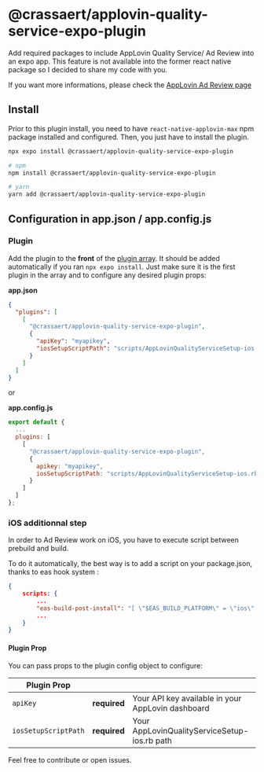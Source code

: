 # @crassaert/applovin-quality-service-expo-plugin

Add required packages to include AppLovin Quality Service/ Ad Review into an expo app.
This feature is not available into the former react native package so I decided to share my code with you.

If you want more informations, please check the [AppLovin Ad Review page](https://developers.applovin.com/en/max/ad-review/overview/)

## Install
Prior to this plugin install, you need to have `react-native-applovin-max` npm package installed and configured.
Then, you just have to install the plugin.

```sh
npx expo install @crassaert/applovin-quality-service-expo-plugin

# npm
npm install @crassaert/applovin-quality-service-expo-plugin

# yarn
yarn add @crassaert/applovin-quality-service-expo-plugin
```

## Configuration in app.json / app.config.js
### Plugin
Add the plugin to the **front** of the [plugin array](https://docs.expo.dev/versions/latest/config/app/). It should be added automatically if you ran `npx expo install`. Just make sure it is the first plugin in the array and to configure any desired plugin props:

**app.json**
```json
{
  "plugins": [
    [
      "@crassaert/applovin-quality-service-expo-plugin",
      {
        "apiKey": "myapikey",
        "iosSetupScriptPath": "scripts/AppLovinQualityServiceSetup-ios.rb"
      }
    ]
  ]
}
```

or

**app.config.js**
```js
export default {
  ...
  plugins: [
    [
      "@crassaert/applovin-quality-service-expo-plugin",
      {
        apikey: "myapikey",
        iosSetupScriptPath: "scripts/AppLovinQualityServiceSetup-ios.rb"
      }
    ]
  ]
};
```
    
### iOS additionnal step
In order to Ad Review work on iOS, you have to execute script between prebuild and build.

To do it automatically, the best way is to add a script on your package.json, thanks to eas hook system :

``` json title="package.json"
{
    scripts: {
        ...
        "eas-build-post-install": "[ \"$EAS_BUILD_PLATFORM\" = \"ios\" ] && ruby $EAS_BUILD_WORKINGDIR/ios/AppLovinQualityServiceSetup-ios.rb || true",
        ...
    }
}
```

#### Plugin Prop
You can pass props to the plugin config object to configure:

| Plugin Prop          |              |                                                   |
|----------------------|--------------|---------------------------------------------------|
| `apiKey`             | **required** | Your API key available in your AppLovin dashboard |
| `iosSetupScriptPath` | **required** | Your AppLovinQualityServiceSetup-ios.rb path      |

Feel free to contribute or open issues.
